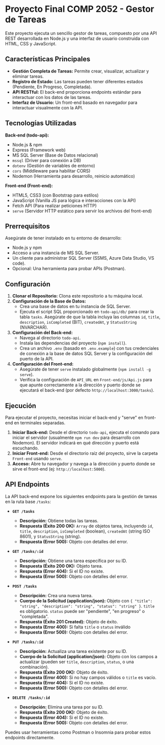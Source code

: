 # Proyecto Final COMP 2052 - Gestor de Tareas

Este proyecto ejecuta un sencillo gestor de tareas, compuesto por una API REST desarrollada en Node.js y una interfaz de usuario construida con HTML, CSS y JavaScript.

## Características Principales

* **Gestión Completa de Tareas:** Permite crear, visualizar, actualizar y eliminar tareas.
* **Registro de Estado:** Las tareas pueden tener diferentes estados (Pendiente, En Progreso, Completada).
* **API RESTful:** El back-end proporciona endpoints estándar para interactuar con los datos de las tareas.
* **Interfaz de Usuario:** Un front-end basado en navegador para interactuar visualmente con la API.

## Tecnologías Utilizadas

**Back-end (todo-api):**

* Node.js & npm
* Express (Framework web)
* MS SQL Server (Base de Datos relacional)
* `mssql` (Driver para conexión a DB)
* `dotenv` (Gestión de variables de entorno)
* `cors` (Middleware para habilitar CORS)
* Nodemon (Herramienta para desarrollo, reinicio automático)

**Front-end (Front-end):**

* HTML5, CSS3 (con Bootstrap para estilos)
* JavaScript (Vanilla JS para lógica e interacciones con la API)
* Fetch API (Para realizar peticiones HTTP)
* `serve` (Servidor HTTP estático para servir los archivos del front-end)

## Prerrequisitos

Asegúrate de tener instalado en tu entorno de desarrollo:

* Node.js y npm
* Acceso a una instancia de MS SQL Server.
* Un cliente para administrar SQL Server (SSMS, Azure Data Studio, VS code).
* Opcional: Una herramienta para probar APIs (Postman).

## Configuración

1.  **Clonar el Repositorio:** Clona este repositorio a tu máquina local.
2.  **Configuración de la Base de Datos:**
    * Crea una base de datos en tu instancia de SQL Server.
    * Ejecuta el script SQL proporcionado en `todo-api/db/` para crear la tabla `tasks`. Asegúrate de que la tabla incluya las columnas `id`, `title`, `description`, `isCompleted` (BIT), `createdAt`, y `StatusString` (NVARCHAR).
3.  **Configuración del Back-end:**
    * Navega al directorio `todo-api`.
    * Instala las dependencias del proyecto (`npm install`).
    * Crea un archivo `.env` (basado en `.env.example`) con tus credenciales de conexión a la base de datos SQL Server y la configuración del puerto de la API.
4.  **Configuración del Front-end:**
    * Asegúrate de tener `serve` instalado globalmente (`npm install -g serve`).
    * Verifica la configuración de `API_URL` en `Front-end/js/Api.js` para que apunte correctamente a la dirección y puerto donde se ejecutará el back-end (por defecto `http://localhost:3000/tasks`).


## Ejecución

Para ejecutar el proyecto, necesitas iniciar el back-end y "serve" en  front-end en terminales separadas.

1.  **Iniciar Back-end:** Desde el directorio `todo-api`, ejecuta el comando para iniciar el servidor (usualmente `npm run dev` para desarrollo con Nodemon). El servidor indicará en qué dirección y puerto está escuchando.
2.  **Iniciar Front-end:** Desde el directorio raíz del proyecto, sirve la carpeta `Front-end` usando `serve`.
3.  **Acceso:** Abre tu navegador y navega a la dirección y puerto donde se sirve el front-end (ej: `http://localhost:5000`).

## API Endpoints

La API back-end  expone los siguientes endpoints para la gestión de tareas en la ruta base `/tasks`:

* **`GET /tasks`**
    * **Descripción:** Obtiene todas las tareas.
    * **Respuesta (Éxito 200 OK):** `Array` de objetos tarea, incluyendo `id`, `title`, `description`, `isCompleted` (boolean), `createdAt` (string ISO 8601), y `StatusString` (string).
    * **Respuesta (Error 500):** Objeto con detalles del error.

* **`GET /tasks/:id`**
    * **Descripción:** Obtiene una tarea específica por su ID.
    * **Respuesta (Éxito 200 OK):** Objeto tarea.
    * **Respuesta (Error 404):** Si el ID no existe.
    * **Respuesta (Error 500):** Objeto con detalles del error.

* **`POST /tasks`**
    * **Descripción:** Crea una nueva tarea.
    * **Cuerpo de la Solicitud (application/json):** Objeto con `{ "title": "string", "description": "string", "status": "string" }`. `title` es obligatorio. `status` puede ser "pendiente", "en progreso" o "completada".
    * **Respuesta (Éxito 201 Created):** Objeto de éxito.
    * **Respuesta (Error 400):** Si falta `title` o `status` inválido 
    * **Respuesta (Error 500):** Objeto con detalles del error.

* **`PUT /tasks/:id`**
    * **Descripción:** Actualiza una tarea existente por su ID.
    * **Cuerpo de la Solicitud (application/json):** Objeto con los campos a actualizar (pueden ser `title`, `description`, `status`, o una combinación).
    * **Respuesta (Éxito 200 OK):** Objeto de éxito.
    * **Respuesta (Error 400):** Si no hay campos válidos o `title` es vacío.
    * **Respuesta (Error 404):** Si el ID no existe.
    * **Respuesta (Error 500):** Objeto con detalles del error.

* **`DELETE /tasks/:id`**
    * **Descripción:** Elimina una tarea por su ID.
    * **Respuesta (Éxito 200 OK):** Objeto de éxito.
    * **Respuesta (Error 404):** Si el ID no existe.
    * **Respuesta (Error 500):** Objeto con detalles del error.

Puedes usar herramientas como Postman o Insomnia para probar estos endpoints directamente.
